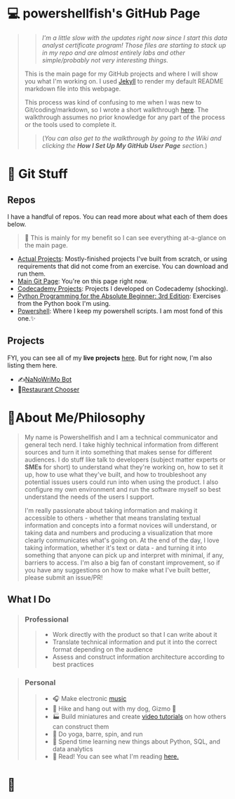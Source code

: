 # 💻 powershellfish's GitHub Page

>
>>*I'm a little slow with the updates right now since I start this data analyst certificate program! Those files are starting to stack up in my repo and are almost entirely labs and other simple/probably not very interesting things.*
>
>This is the main page for my GitHub projects and where I will show you what I'm working on. I used [Jekyll](https://jekyllrb.com/) to render my default README markdown file into this webpage. 
>
>This process was kind of confusing to me when I was new to Git/coding/markdown, so I wrote a short walkthrough [here](https://github.com/powershellfish/powershellfish.github.io/wiki/How-I-Set-Up-My-GitHub-User-Page). The walkthrough assumes no prior knowledge for any part of the process or the tools used to complete it.
>
>>(*You can also get to the walkthrough by going to the Wiki and clicking the **How I Set Up My GitHub User Page** section.*)

# 💾 Git Stuff

## Repos 
I have a handful of repos. You can read more about what each of them does below.

> 💬 This is mainly for my benefit so I can see everything at-a-glance on the main page.

* [Actual Projects](https://powershellfish.github.io/Actual-Projects/): Mostly-finished projects I've built from scratch, or using requirements that did not come from an exercise. You can download and run them. 
* [Main Git Page](https://powershellfish.github.io): You're on this page right now. 
* [Codecademy Projects](https://powershellfish.github.io/Codecademy-Projects/): Projects I developed on Codecademy (shocking).
* [Python Programming for the Absolute Beginner: 3rd Edition](https://powershellfish.github.io/python_programming_3e/): Exercises from the Python book I'm using.
* [Powershell](https://powershellfish.github.io/powershell/): Where I keep my powershell scripts. I am most fond of this one.✨

## Projects

FYI, you can see all of my **live projects** [here](https://powershellfish.github.io/Actual-Projects/). But for right now, I'm also listing them here. 

- ✍[NaNoWriMo Bot](https://github.com/powershellfish/Actual-Projects/blob/main/NaNoWriMo.py)
- 🍕[Restaurant Chooser](https://github.com/powershellfish/Actual-Projects/blob/main/random_restaurant.py)

# 🎀About Me/Philosophy

>My name is Powershellfish and I am a technical communicator and general tech nerd. I take highly technical information from different sources and turn it into something that makes sense for different audiences. I do stuff like talk to developers (subject matter experts or **SMEs** for short) to understand what they're working on, how to set it up, how to use what they've built, and how to troubleshoot any potential issues users could run into when using the product. I also configure my own environment and run the software myself so best understand the needs of the users I support. 
>
>I'm really passionate about taking information and making it accessible to others - whether that means translating textual information and concepts into a format novices will understand, or taking data and numbers and producing a visualization that more clearly communicates what's going on. At the end of the day, I love taking information, whether it's text or data - and turning it into something that anyone can pick up and interpret with minimal, if any, barriers to access. I'm also a big fan of constant improvement, so if you have any suggestions on how to make what I've built better, please submit an issue/PR! 


## What I Do

>### Professional
>>* Work directly with the product so that I can write about it
>>* Translate technical information and put it into the correct format depending on the audience
>>* Assess and construct information architecture according to best practices

>### Personal
>>* 🎧 Make electronic [music](https://soundcloud.com/explodingsunset) 
>>* 🥾 Hike and hang out with my dog, Gizmo 🐺
>>* 🏭 Build miniatures and create [video tutorials](https://www.youtube.com/channel/UC04S3GpB-oeoe5Ojs65WHAw) on how others can construct them
>>* 🧘‍ Do yoga, barre, spin, and run
>>* 🔢 Spend time learning new things about Python, SQL, and data analytics
>>* 📖 Read! You can see what I'm reading [here.](https://www.goodreads.com/user/show/1258553-powershellfish) 

# 🍕

